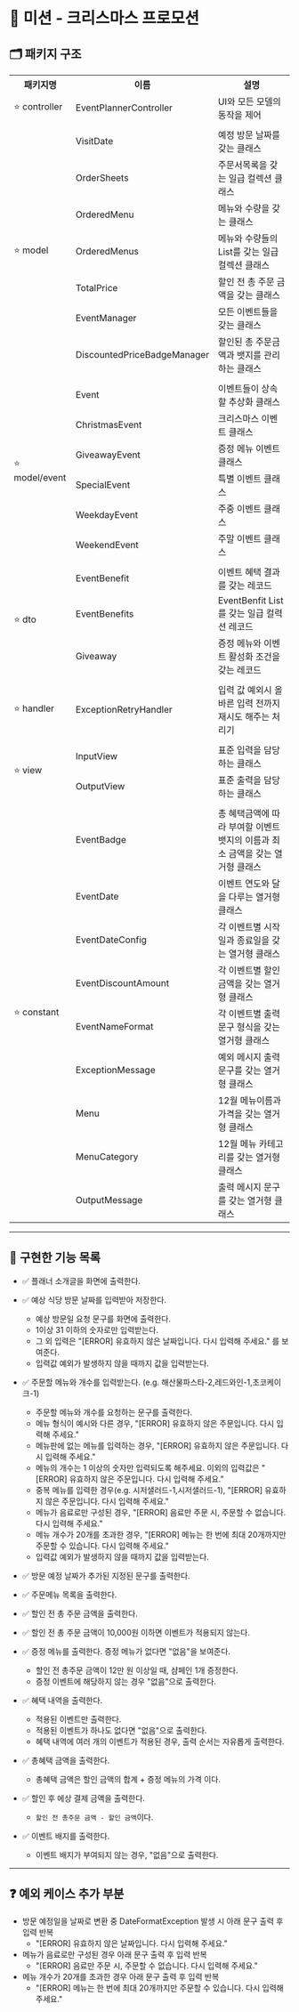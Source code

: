 # 🎄 미션 - 크리스마스 프로모션

## 🗂️ 패키지 구조

<div>
  <table>
    <tr>
        <th>패키지명</th>
        <th>이름</th>
        <th>설명</th>
    </tr>
    <tr>
          <td rowspan="1">⭐ controller</td>
          <td>EventPlannerController</td>
          <td>UI와 모든 모델의 동작을 제어</td>
    </tr>
    <tr><td colspan="3"></td></tr>
    <tr>
        <td rowspan="7">⭐ model</td>
        <td>VisitDate</td>
        <td>예정 방문 날짜를 갖는 클래스</td>
    </tr>
    <tr>
        <td>OrderSheets</td>
        <td>주문서목록을 갖는 일급 컬렉션 클래스</td>
    </tr>
    <tr>
        <td>OrderedMenu</td>
        <td>메뉴와 수량을 갖는 클래스</td>
    </tr>
    <tr>
        <td>OrderedMenus</td>
        <td>메뉴와 수량들의 List를 갖는 일급 컬렉션 클래스</td>
    </tr>
    <tr>
        <td>TotalPrice</td>
        <td>할인 전 총 주문 금액을 갖는 클래스</td>
    </tr>
    <tr>
        <td>EventManager</td>
        <td>모든 이벤트들을 갖는 클래스</td>
    </tr>
    <tr>
        <td>DiscountedPriceBadgeManager</td>
        <td>할인된 총 주문금액과 뱃지를 관리하는 클래스 </td>
    </tr>
    <tr><td colspan="3"></td></tr>
    <tr>
        <td rowspan="6">⭐ model/event</td>
        <td>Event</td>
        <td>이벤트들이 상속할 추상화 클래스</td>
    </tr>
    <tr>
        <td>ChristmasEvent</td>
        <td>크리스마스 이벤트 클래스</td>
    </tr>
    <tr>
        <td>GiveawayEvent</td>
        <td>증정 메뉴 이벤트 클래스</td>
    </tr>
    <tr>
        <td>SpecialEvent</td>
        <td>특별 이벤트 클래스</td>
    </tr>
    <tr>
        <td>WeekdayEvent</td>
        <td>주중 이벤트 클래스</td>
    </tr>
    <tr>
        <td>WeekendEvent</td>
        <td>주말 이벤트 클래스</td>
    </tr>
    <tr><td colspan="3"></td></tr>
    <tr>
        <td rowspan="3">⭐ dto</td>
        <td>EventBenefit</td>
        <td>이벤트 혜택 결과를 갖는 레코드</td>
    </tr>
    <tr>
        <td>EventBenefits</td>
        <td>EventBenfit List를 갖는 일급 컬력션 레코드</td>
    </tr>
    <tr>
        <td>Giveaway</td>
        <td>증정 메뉴와 이벤트 활성화 조건을 갖는 레코드</td>
    </tr>
    <tr><td colspan="3"></td></tr>
    <tr>
        <td rowspan="1">⭐ handler</td>
        <td>ExceptionRetryHandler</td>
        <td>입력 값 예외시 올바른 입력 전까지 재시도 해주는 처리기</td>
    </tr>
    <tr><td colspan="3"></td></tr>
    <tr>
        <td rowspan="2">⭐ view</td>
        <td>InputView</td>
        <td>표준 입력을 담당하는 클래스</td>
    </tr>
    <tr>
        <td>OutputView</td>
        <td>표준 출력을 담당하는 클래스</td>
    </tr>
    <tr><td colspan="3"></td></tr>
    <tr>
        <td rowspan="9">⭐ constant</td>
        <td>EventBadge</td>
        <td>총 혜택금액에 따라 부여할 이벤트 뱃지의 이름과 최소 금액을 갖는 열거형 클래스</td>
    </tr>
    <tr>
        <td>EventDate</td>
        <td>이벤트 연도와 달을 다루는 열거형 클래스</td>
    </tr>
    <tr>
        <td>EventDateConfig</td>
        <td>각 이벤트별 시작일과 종료일을 갖는 열거형 클래스</td>
    </tr>
    <tr>
        <td>EventDiscountAmount</td>
        <td>각 이벤트별 할인 금액을 갖는 열거형 클래스</td>
    </tr>
    <tr>
        <td>EventNameFormat</td>
        <td>각 이벤트별 출력 문구 형식을 갖는 열거형 클래스</td>
    </tr>
    <tr>
        <td>ExceptionMessage</td>
        <td>예외 메시지 출력 문구를 갖는 열거형 클래스</td>
    </tr>
    <tr>
        <td>Menu</td>
        <td>12월 메뉴이름과 가격을 갖는 열거형 클래스</td>
    </tr>
    <tr>
        <td>MenuCategory</td>
        <td>12월 메뉴 카테고리를 갖는 열거형 클래스</td>
    </tr>
    <tr>
        <td>OutputMessage</td>
        <td>출력 메시지 문구를 갖는 열거형 클래스</td>
    </tr>
  </table>
</div>

---

## 🧭 구현한 기능 목록

- ✅ 플래너 소개글을 화면에 출력한다.

- ✅ 예상 식당 방문 날짜를 입력받아 저장한다.
    - 예상 방문일 요청 문구를 화면에 출력한다.
    - 1이상 31 이하의 숫자로만 입력받는다.
    - 그 외 입력은 "[ERROR] 유효하지 않은 날짜입니다. 다시 입력해 주세요." 를 보여준다.
    - 입력값 예외가 발생하지 않을 때까지 값을 입력받는다.

- ✅ 주문할 메뉴와 개수를 입력받는다. (e.g. 해산물파스타-2,레드와인-1,초코케이크-1)
    - 주문할 메뉴와 개수를 요청하는 문구를 출력한다.
    - 메뉴 형식이 예시와 다른 경우, "[ERROR] 유효하지 않은 주문입니다. 다시 입력해 주세요."
    - 메뉴판에 없는 메뉴를 입력하는 경우, "[ERROR] 유효하지 않은 주문입니다. 다시 입력해 주세요."
    - 메뉴의 개수는 1 이상의 숫자만 입력되도록 해주세요. 이외의 입력값은 "[ERROR] 유효하지 않은 주문입니다. 다시 입력해 주세요."
    - 중복 메뉴를 입력한 경우(e.g. 시저샐러드-1,시저샐러드-1), "[ERROR] 유효하지 않은 주문입니다. 다시 입력해 주세요."
    - 메뉴가 음료로만 구성된 경우, "[ERROR] 음료만 주문 시, 주문할 수 없습니다. 다시 입력해 주세요."
    - 메뉴 개수가 20개를 초과한 경우, "[ERROR] 메뉴는 한 번에 최대 20개까지만 주문할 수 있습니다. 다시 입력해 주세요."
    - 입력값 예외가 발생하지 않을 때까지 값을 입력받는다.

- ✅ 방문 예정 날짜가 추가된 지정된 문구를 출력한다.

- ✅ 주문메뉴 목록을 출력한다.

- ✅ 할인 전 총 주문 금액을 출력한다.

- ✅ 할인 전 총 주문 금액이 10,000원 이하면 이벤트가 적용되지 않는다.

- ✅ 증정 메뉴를 출력한다. 증정 메뉴가 없다면 "없음"을 보여준다.
    - 할인 전 총주문 금액이 12만 원 이상일 때, 샴페인 1개 증정한다.
    - 증정 이벤트에 해당하지 않는 경우 "없음"으로 출력한다.

- ✅ 혜택 내역을 출력한다.
    - 적용된 이벤트만 출력한다.
    - 적용된 이벤트가 하나도 없다면 "없음"으로 출력한다.
    - 혜택 내역에 여러 개의 이벤트가 적용된 경우, 출력 순서는 자유롭게 출력한다.

- ✅ 총혜택 금액을 출력한다.
    - 총혜택 금액은 할인 금액의 합계 + 증정 메뉴의 가격 이다.

- ✅ 할인 후 에상 결제 금액을 출력한다.
    - `할인 전 총주문 금액 - 할인 금액`이다.

- ✅ 이벤트 배지를 출력한다.
    - 이벤트 배지가 부여되지 않는 경우, "없음"으로 출력한다.

---

## ❓ 예외 케이스 추가 부분

- 방문 예정일을 날짜로 변환 중 DateFormatException 발생 시 아래 문구 출력 후 입력 반복
    - "[ERROR] 유효하지 않은 날짜입니다. 다시 입력해 주세요."
- 메뉴가 음료로만 구성된 경우 아래 문구 출력 후 입력 반복
    - "[ERROR] 음료만 주문 시, 주문할 수 없습니다. 다시 입력해 주세요."
- 메뉴 개수가 20개를 초과한 경우 아래 문구 출력 후 입력 반복
    - "[ERROR] 메뉴는 한 번에 최대 20개까지만 주문할 수 있습니다. 다시 입력해 주세요."
